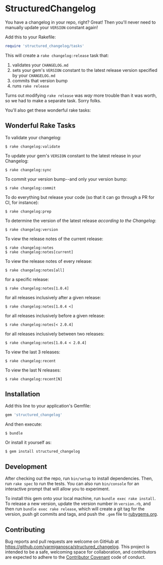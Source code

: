 # StructuredChangelog

You have a changelog in your repo, right? Great! Then you'll never need to manually update your `VERSION` constant again!

Add this to your Rakefile:

```ruby
require 'structured_changelog/tasks'
```

This will create a `rake changelog:release` task that:

1. validates your `CHANGELOG.md`
2. sets your gem's `VERSION` constant to the latest release version specified by your `CHANGELOG.md`
3. commits that version bump
4. runs `rake release`

Turns out modifying `rake release` was _way_ more trouble than it was worth, so we had to make a separate task. Sorry folks.

You'll also get these wonderful rake tasks:

## Wonderful Rake Tasks

To validate your changelog:

    $ rake changelog:validate
    
To update your gem's `VERSION` constant to the latest release in your Changelog:

    $ rake changelog:sync

To commit your version bump--and only your version bump:

    $ rake changelog:commit

To do everything but release your code (so that it can go through a PR for CI, for instance):

    $ rake changelog:prep

To determine the version of the latest release *according to the Changelog*:

    $ rake changelog:version

To view the release notes of the current release:

    $ rake changelog:notes
    $ rake changelog:notes[current]
    
To view the release notes of every release:

    $ rake changelog:notes[all]

for a specific release:

    $ rake changelog:notes[1.0.4]

for all releases inclusively after a given release:

    $ rake changelog:notes[1.0.4 <]

for all releases inclusively before a given release:

    $ rake changelog:notes[< 2.0.4]

for all releases inclusively between two releases:

    $ rake changelog:notes[1.0.4 < 2.0.4]

To view the last 3 releases:

    $ rake changelog:recent

To view the last N releases:

    $ rake changelog:recent[N]

## Installation

Add this line to your application's Gemfile:

```ruby
gem 'structured_changelog'
```

And then execute:

    $ bundle

Or install it yourself as:

    $ gem install structured_changelog

## Development

After checking out the repo, run `bin/setup` to install dependencies. Then, run `rake spec` to run the tests. You can also run `bin/console` for an interactive prompt that will allow you to experiment.

To install this gem onto your local machine, run `bundle exec rake install`. To release a new version, update the version number in `version.rb`, and then run `bundle exec rake release`, which will create a git tag for the version, push git commits and tags, and push the `.gem` file to [rubygems.org](https://rubygems.org).

## Contributing

Bug reports and pull requests are welcome on GitHub at https://github.com/yarmiganosca/structured_changelog. This project is intended to be a safe, welcoming space for collaboration, and contributors are expected to adhere to the [Contributor Covenant](http://contributor-covenant.org) code of conduct.

